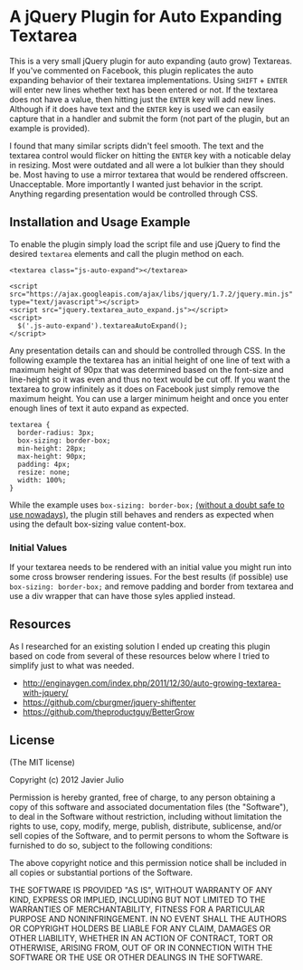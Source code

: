 # A jQuery Plugin for Auto Expanding Textarea

This is a very small jQuery plugin for auto expanding (auto grow) Textareas. If you've commented on Facebook, this plugin replicates the auto expanding behavior of their textarea implementations. Using `SHIFT` + `ENTER` will enter new lines whether text has been entered or not. If the textarea does not have a value, then hitting just the `ENTER` key will add new lines. Although if it does have text and the `ENTER` key is used we can easily capture that in a handler and submit the form (not part of the plugin, but an example is provided).

I found that many similar scripts didn't feel smooth. The text and the textarea control would flicker on hitting the `ENTER` key with a noticable delay in resizing. Most were outdated and all were a lot bulkier than they should be. Most having to use a mirror textarea that would be rendered offscreen. Unacceptable. More importantly I wanted just behavior in the script. Anything regarding presentation would be controlled through CSS.

## Installation and Usage Example

To enable the plugin simply load the script file and use jQuery to find the desired `textarea` elements and call the plugin method on each.

    <textarea class="js-auto-expand"></textarea>
    
    <script src="https://ajax.googleapis.com/ajax/libs/jquery/1.7.2/jquery.min.js" type="text/javascript"></script>
    <script src="jquery.textarea_auto_expand.js"></script>
    <script>
      $('.js-auto-expand').textareaAutoExpand();
    </script>

Any presentation details can and should be controlled through CSS. In the following example the textarea has an initial height of one line of text with a maximum height of 90px that was determined based on the font-size and line-height so it was even and thus no text would be cut off. If you want the textarea to grow infinitely as it does on Facebook just simply remove the maximum height. You can use a larger minimum height and once you enter enough lines of text it auto expand as expected.

    textarea {
      border-radius: 3px;
      box-sizing: border-box;
      min-height: 28px;
      max-height: 90px;
      padding: 4px;
      resize: none;
      width: 100%;
    }

While the example uses `box-sizing: border-box;` [(without a doubt safe to use nowadays)](http://caniuse.com/#search=box-sizing), the plugin still behaves and renders as expected when using the default box-sizing value content-box.

### Initial Values

If your textarea needs to be rendered with an initial value you might run into some cross browser rendering issues. For the best results (if possible) use `box-sizing: border-box;` and remove padding and border from textarea and use a div wrapper that can have those syles applied instead.

## Resources

As I researched for an existing solution I ended up creating this plugin based on code from several of these resources below where I tried to simplify just to what was needed.

* http://enginaygen.com/index.php/2011/12/30/auto-growing-textarea-with-jquery/
* https://github.com/cburgmer/jquery-shiftenter
* https://github.com/theproductguy/BetterGrow

## License

(The MIT license)

Copyright (c) 2012 Javier Julio

Permission is hereby granted, free of charge, to any person obtaining
a copy of this software and associated documentation files (the
"Software"), to deal in the Software without restriction, including
without limitation the rights to use, copy, modify, merge, publish,
distribute, sublicense, and/or sell copies of the Software, and to
permit persons to whom the Software is furnished to do so, subject to
the following conditions:

The above copyright notice and this permission notice shall be
included in all copies or substantial portions of the Software.

THE SOFTWARE IS PROVIDED "AS IS", WITHOUT WARRANTY OF ANY KIND,
EXPRESS OR IMPLIED, INCLUDING BUT NOT LIMITED TO THE WARRANTIES OF
MERCHANTABILITY, FITNESS FOR A PARTICULAR PURPOSE AND
NONINFRINGEMENT. IN NO EVENT SHALL THE AUTHORS OR COPYRIGHT HOLDERS BE
LIABLE FOR ANY CLAIM, DAMAGES OR OTHER LIABILITY, WHETHER IN AN ACTION
OF CONTRACT, TORT OR OTHERWISE, ARISING FROM, OUT OF OR IN CONNECTION
WITH THE SOFTWARE OR THE USE OR OTHER DEALINGS IN THE SOFTWARE.